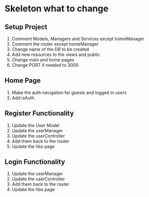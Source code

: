 # Skeleton what to change

## Setup Project
  1. Comment Models, Managers and Services except homeManager
  2. Comment the router except homeManager
  3. Change name of the DB to be created
  4. Add new resources to the views and public
  5. Change main and home pages
  6. Change PORT if needed to 3000

## Home Page
  1. Make the auth navigation for guests and logged in users
  2. Add isAuth

## Register Functionality
  1. Update the User Model
  2. Update the userManager
  3. Update the userController
  4. Add them back to the router
  5. Update the hbs page

## Login Functionality
  1. Update the userManager
  2. Update the userController
  3. Add them back to the router
  4. Update the hbs page
